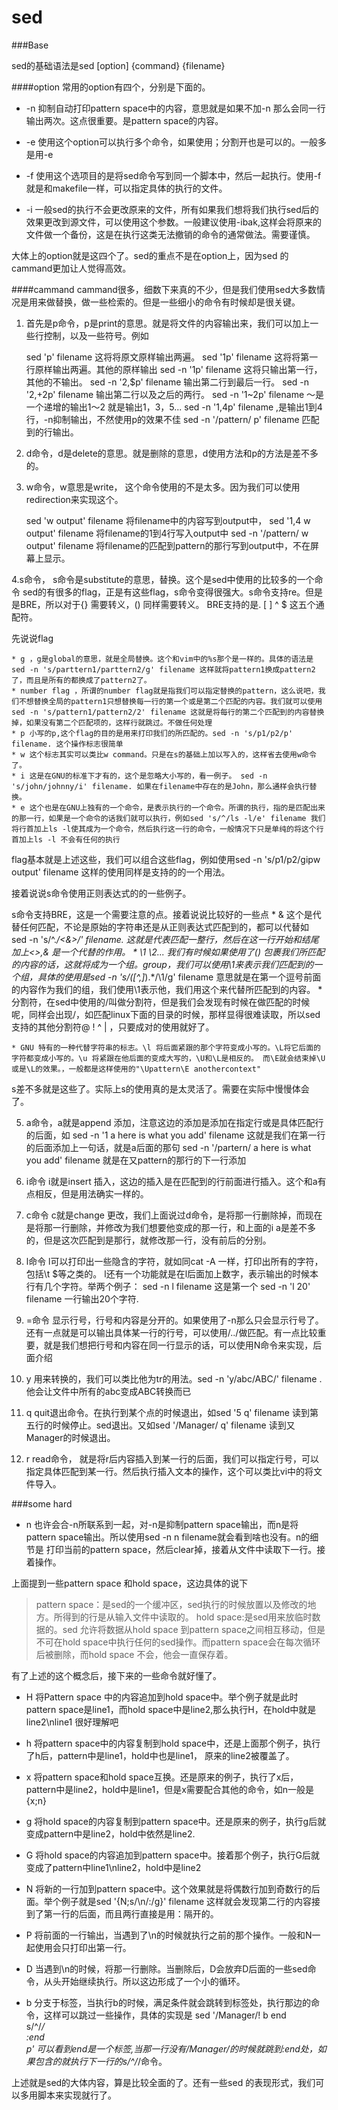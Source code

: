 sed
====


###Base

sed的基础语法是sed [option] {command} {filename}

####option 
常用的option有四个，分别是下面的。  
* -n 抑制自动打印pattern space中的内容，意思就是如果不加-n 那么会同一行输出两次。这点很重要。是pattern space的内容。

* -e 使用这个option可以执行多个命令，如果使用；分割开也是可以的。一般多是用-e

* -f 使用这个选项目的是将sed命令写到同一个脚本中，然后一起执行。使用-f就是和makefile一样，可以指定具体的执行的文件。

* -i 一般sed的执行不会更改原来的文件，所有如果我们想将我们执行sed后的效果更改到源文件，可以使用这个参数。一般建议使用-ibak,这样会将原来的文件做一个备份，这是在执行这类无法撤销的命令的通常做法。需要谨慎。

大体上的option就是这四个了。sed的重点不是在option上，因为sed 的cammand更加让人觉得高效。

####cammand
cammand很多，细数下来真的不少，但是我们使用sed大多数情况是用来做替换，做一些检索的。但是一些细小的命令有时候却是很关键。

1. 首先是p命令，p是print的意思。就是将文件的内容输出来，我们可以加上一些行控制，以及一些符号。例如

	sed 'p' filename  这将将原文原样输出两遍。
	sed '1p' filename 这将将第一行原样输出两遍。其他的原样输出
	sed -n '1p' filename 这将只输出第一行，其他的不输出。
	sed -n '2,$p' filename 输出第二行到最后一行。
	sed -n '2,+2p' filename 输出第二行以及之后的两行。
	sed -n '1~2p' filename ～是一个递增的输出1～2 就是输出1，3，5...
	sed -n '1,4p' filename ,是输出1到4行，-n抑制输出，不然使用p的效果不佳
	sed -n '/pattern/ p' filename 匹配到的行输出。

2. d命令，d是delete的意思。就是删除的意思，d使用方法和p的方法是差不多的。

3. w命令，w意思是write， 这个命令使用的不是太多。因为我们可以使用redirection来实现这个。

	sed 'w output' filename 将filename中的内容写到output中，
	sed '1,4 w output' filename 将filename的1到4行写入output中
	sed -n '/pattern/ w output' filename 将filename的匹配到pattern的那行写到output中，不在屏幕上显示。

4.s命令， s命令是substitute的意思，替换。这个是sed中使用的比较多的一个命令
sed的有很多的flag，正是有这些flag，s命令变得很强大。s命令支持re。但是是BRE，所以对于{} 需要转义，() 同样需要转义。 BRE支持的是. [ ] ^ $ 这五个通配符。

先说说flag

	* g ，g是global的意思，就是全局替换。这个和vim中的%s那个是一样的。具体的语法是 sed -n 's/parttern1/parttern2/g' filename 这样就将pattern1换成pattern2了，而且是所有的都换成了pattern2了。
	* number flag ，所谓的number flag就是指我们可以指定替换的pattern，这么说吧，我们不想替换全局的pattern1只想替换每一行的第一个或是第二个匹配的内容。我们就可以使用sed -n 's/pattern1/pattern2/2' filename 这就是将每行的第二个匹配到的内容替换掉，如果没有第二个匹配项的，这样行就跳过。不做任何处理
	* p 小写的p,这个flag的目的是用来打印我们的所匹配的。sed -n 's/p1/p2/p' filename. 这个操作标志很简单
	* w 这个标志其实可以类比w command。只是在s的基础上加以写入的，这样省去使用w命令了。
	* i 这是在GNU的标准下才有的，这个是忽略大小写的，看一例子。 sed -n 's/john/johnny/i' filename. 如果在filename中存在的是John，那么通样会执行替换。
	* e 这个也是在GNU上独有的一个命令，是表示执行的一个命令。所谓的执行，指的是匹配出来的那一行，如果是一个命令的话我们就可以执行，例如sed 's/^/ls -l/e' filename 我们将行首加上ls -l使其成为一个命令，然后执行这一行的命令，一般情况下只是单纯的将这个行首加上ls -l 不会有任何的执行

flag基本就是上述这些，我们可以组合这些flag，例如使用sed -n 's/p1/p2/gipw output' filename 这样的使用同样是支持的的一个用法。

接着说说s命令使用正则表达式的的一些例子。

s命令支持BRE，这是一个需要注意的点。接着说说比较好的一些点
	* &  这个是代替任何匹配，不论是原始的字符串还是从正则表达式匹配到的，都可以代替如 sed -n 's/^.*/<&>/' filename. 这就是代表匹配一整行，然后在这一行开始和结尾加上<>,& 是一个代替的作用。
	* \1 \2... 我们有时候如果使用了() 包裹我们所匹配的内容的话，这就将成为一个组。group，我们可以使用\1来表示我们匹配到的一个组，具体的使用是sed -n 's/\([^,]*\).*/\1/g' filename 意思就是在第一个逗号前面的内容作为我们的组，我们使用\1表示他，我们用这个来代替所匹配到的内容。
	* 分割符，在sed中使用的/叫做分割符，但是我们会发现有时候在做匹配的时候呢，同样会出现/，如匹配linux下面的目录的时候，那样显得很难读取，所以sed支持的其他分割符@ ! ^ | ，只要成对的使用就好了。

	* GNU 特有的一种代替字符串的标志。\l 将后面紧跟的那个字符变成小写的。\L将它后面的字符都变成小写的。\u 将紧跟在他后面的变成大写的，\U和\L是相反的。 而\E就会结束掉\U 或是\L的效果。，一般都是这样使用的"\Upattern\E anothercontext" 

s差不多就是这些了。实际上s的使用真的是太灵活了。需要在实际中慢慢体会了。

5. a命令，a就是append 添加，注意这边的添加是添加在指定行或是具体匹配行的后面，如 sed -n '1 a here is what you add' filename  这就是我们在第一行的后面添加上一句话，就是a后面的那句 sed -n '/partern/ a here is what you add' filename 就是在又pattern的那行的下一行添加

6. i命令 i就是insert 插入，这边的插入是在匹配到的行前面进行插入。这个和a有点相反，但是用法确实一样的。

7. c命令 c就是change 更改，我们上面说过d命令，是将那一行删除掉，而现在是将那一行删除，并修改为我们想要他变成的那一行，和上面的i a是差不多的，但是这次匹配到是那行，就修改那一行，没有前后的分别。

8. l命令 l可以打印出一些隐含的字符，就如同cat -A 一样，打印出所有的字符，包括\t $等之类的。 l还有一个功能就是在l后面加上数字，表示输出的时候本行有几个字符。举两个例子： sed -n l filename 这是第一个 sed -n 'l 20' filename 一行输出20个字符.

9. =命令 显示行号，行号和内容是分开的。如果使用了-n那么只会显示行号了。还有一点就是可以输出具体某一行的行号，可以使用/../做匹配。有一点比较重要，就是我们想把行号和内容在同一行显示的话，可以使用N命令来实现，后面介绍

10. y 用来转换的，我们可以类比他为tr的用法。sed -n 'y/abc/ABC/' filename .他会让文件中所有的abc变成ABC转换而已

11. q quit退出命令。在执行到某个点的时候退出，如sed '5 q' filename 读到第五行的时候停止。sed退出。又如sed '/Manager/ q' filename 读到又Manager的时候退出。

12. r read命令， 就是将r后内容插入到某一行的后面，我们可以指定行号，可以指定具体匹配到某一行。然后执行插入文本的操作，这个可以类比vi中的将文件导入。

###some hard

*  n 也许会合-n所联系到一起，对-n是抑制pattern space输出，而n是将pattern space输出。所以使用sed -n n filename就会看到啥也没有。n的细节是
打印当前的pattern space，然后clear掉，接着从文件中读取下一行。接着操作。

上面提到一些pattern space 和hold space，这边具体的说下
> pattern space：是sed的一个缓冲区，sed执行的时候放置以及修改的地方。所得到的行是从输入文件中读取的。
> hold space:是sed用来放临时数据的。sed 允许将数据从hold space 到pattern space之间相互移动，但是不可在hold space中执行任何的sed操作。而pattern space会在每次循环后被删除，而hold space 不会，他会一直保存着。

有了上述的这个概念后，接下来的一些命令就好懂了。

* H 将Pattern space 中的内容追加到hold space中。举个例子就是此时pattern space是line1，而hold space中是line2,那么执行H，在hold中就是line2\nline1 很好理解吧

* h 将pattern space中的内容复制到hold space中，还是上面那个例子，执行了h后，pattern中是line1，hold中也是line1， 原来的line2被覆盖了。

* x 将pattern space和hold space互换。还是原来的例子，执行了x后，pattern中是line2，hold中是line1，但是x需要配合其他的命令，如n一般是{x;n}

* g 将hold space的内容复制到pattern space中。还是原来的例子，执行g后就变成pattern中是line2，hold中依然是line2.

* G 将hold space的内容追加到pattern space中。接着那个例子，执行G后就变成了pattern中line1\nline2，hold中是line2

* N 将新的一行加到pattern space中。这个效果就是将偶数行加到奇数行的后面。举个例子就是sed '{N;s/\n/:/g}' filename 这样就会发现第二行的内容接到了第一行的后面，而且两行直接是用：隔开的。

* P 将前面的一行输出，当遇到了\n的时候就执行之前的那个操作。一般和N一起使用会只打印出第一行。

* D 当遇到\n的时候，将那一行删除。当删除后，D会放弃D后面的一些sed命令，从头开始继续执行。所以这边形成了一个小的循环。

* b 分支于标签，当执行b的时候，满足条件就会跳转到标签处，执行那边的命令，这样可以跳过一些操作，具体的实现是
	sed '/Manager/! b  end \
	     s/^/*/ \
		 :end \
		 p'
可以看到end是一个标签,当那一行没有/Manager/的时候就跳到:end处，如果包含的就执行下一行的s/^/*/命令。


上述就是sed的大体内容，算是比较全面的了。还有一些sed 的表现形式，我们可以多用脚本来实现就行了。
	
